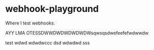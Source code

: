 # webhook-playground
Where I test webhooks.


AYY LMA OTESSDWWDWDWDWDWDWsqwsqsdwefeefefwdwwdw

test
wdwd
wdwdwccc
dsd
wdwdwd
sss
